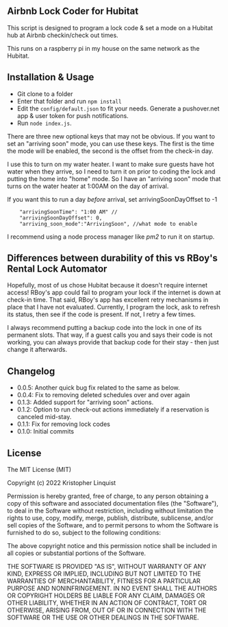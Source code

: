 ## Airbnb Lock Coder for Hubitat

This script is designed to program a lock code & set a mode on a Hubitat hub at Airbnb checkin/check out times.

This runs on a raspberry pi in my house on the same network as the Hubitat.


## Installation & Usage

* Git clone to a folder 
* Enter that folder and run `npm install`
* Edit the `config/default.json` to fit your needs.  Generate a pushover.net app & user token for push notifications.
* Run `node index.js`.  


There are three new optional keys that may not be obvious.  If you want to set an "arriving soon" mode, you can use these keys.  The first is the time the mode will be enabled, the second is the offset from the check-in day.

I use this to turn on my water heater.  I want to make sure guests have hot water when they arrive, so I need to turn it on prior to coding the lock and putting the home into "home" mode.  So I have an "arriving soon" mode that turns on the water heater at 1:00AM on the day of arrival.

If you want this to run a day *before* arrival, set arrivingSoonDayOffset to -1


```
    "arrivingSoonTime": "1:00 AM" //
    "arrivingSoonDayOffset": 0,
    "arriving_soon_mode":"ArrivingSoon", //what mode to enable
```



I recommend using a node process manager like _pm2_ to run it on startup.


## Differences between durability of this vs RBoy's Rental Lock Automator
Hopefully, most of us chose Hubitat because it doesn't require internet access!  RBoy's app could fail to program your lock if the internet is down at check-in time.  That said, RBoy's app has excellent retry mechanisms in place that I have not evaluated.  Currently, I program the lock, ask to refresh its status, then see if the code is present.  If not, I retry a few times.

I always recommend putting a backup code into the lock in one of its permanent slots.  That way, if a guest calls you and says their code is not working, you can always provide that backup code for their stay - then just change it afterwards.

## Changelog

* 0.0.5: Another quick bug fix related to the same as below.
* 0.0.4: Fix to removing deleted schedules over and over again
* 0.1.3: Added support for "arriving soon" actions.
* 0.1.2: Option to run check-out actions immediately if a reservation is canceled mid-stay.
* 0.1.1: Fix for removing lock codes
* 0.1.0: Initial commits



## License
 
The MIT License (MIT)

Copyright (c) 2022 Kristopher Linquist

Permission is hereby granted, free of charge, to any person obtaining a copy of this software and associated documentation files (the "Software"), to deal in the Software without restriction, including without limitation the rights to use, copy, modify, merge, publish, distribute, sublicense, and/or sell copies of the Software, and to permit persons to whom the Software is furnished to do so, subject to the following conditions:

The above copyright notice and this permission notice shall be included in all copies or substantial portions of the Software.

THE SOFTWARE IS PROVIDED "AS IS", WITHOUT WARRANTY OF ANY KIND, EXPRESS OR IMPLIED, INCLUDING BUT NOT LIMITED TO THE WARRANTIES OF MERCHANTABILITY, FITNESS FOR A PARTICULAR PURPOSE AND NONINFRINGEMENT. IN NO EVENT SHALL THE AUTHORS OR COPYRIGHT HOLDERS BE LIABLE FOR ANY CLAIM, DAMAGES OR OTHER LIABILITY, WHETHER IN AN ACTION OF CONTRACT, TORT OR OTHERWISE, ARISING FROM, OUT OF OR IN CONNECTION WITH THE SOFTWARE OR THE USE OR OTHER DEALINGS IN THE SOFTWARE.
